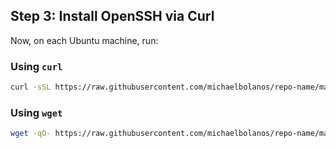 ## Step 3: Install OpenSSH via Curl

Now, on each Ubuntu machine, run:

### Using `curl`
```bash
curl -sSL https://raw.githubusercontent.com/michaelbolanos/repo-name/main/install_ssh.sh | bash

```

### Using `wget`
```bash
wget -qO- https://raw.githubusercontent.com/michaelbolanos/repo-name/main/install_ssh.sh | bash

```


